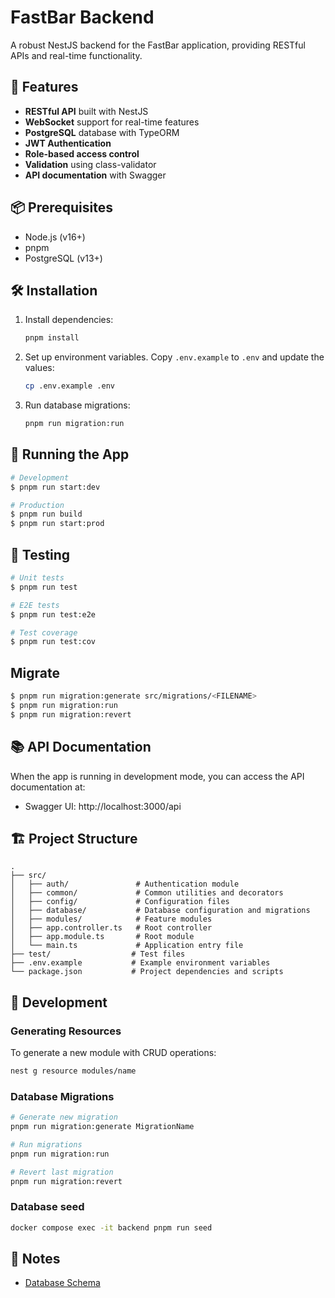 # FastBar Backend

A robust NestJS backend for the FastBar application, providing RESTful APIs and real-time functionality.

## 🚀 Features

- **RESTful API** built with NestJS
- **WebSocket** support for real-time features
- **PostgreSQL** database with TypeORM
- **JWT Authentication**
- **Role-based access control**
- **Validation** using class-validator
- **API documentation** with Swagger

## 📦 Prerequisites

- Node.js (v16+)
- pnpm
- PostgreSQL (v13+)

## 🛠️ Installation

1. Install dependencies:

   ```bash
   pnpm install
   ```

2. Set up environment variables. Copy `.env.example` to `.env` and update the values:

   ```bash
   cp .env.example .env
   ```

3. Run database migrations:
   ```bash
   pnpm run migration:run
   ```

## 🚀 Running the App

```bash
# Development
$ pnpm run start:dev

# Production
$ pnpm run build
$ pnpm run start:prod
```

## 🧪 Testing

```bash
# Unit tests
$ pnpm run test

# E2E tests
$ pnpm run test:e2e

# Test coverage
$ pnpm run test:cov
```

## Migrate

```bash
$ pnpm run migration:generate src/migrations/<FILENAME>
$ pnpm run migration:run
$ pnpm run migration:revert
```

## 📚 API Documentation

When the app is running in development mode, you can access the API documentation at:

- Swagger UI: http://localhost:3000/api

## 🏗️ Project Structure

```
.
├── src/
│   ├── auth/               # Authentication module
│   ├── common/             # Common utilities and decorators
│   ├── config/             # Configuration files
│   ├── database/           # Database configuration and migrations
│   ├── modules/            # Feature modules
│   ├── app.controller.ts   # Root controller
│   ├── app.module.ts       # Root module
│   └── main.ts             # Application entry file
├── test/                  # Test files
├── .env.example           # Example environment variables
└── package.json           # Project dependencies and scripts
```

## 🔧 Development

### Generating Resources

To generate a new module with CRUD operations:

```bash
nest g resource modules/name
```

### Database Migrations

```bash
# Generate new migration
pnpm run migration:generate MigrationName

# Run migrations
pnpm run migration:run

# Revert last migration
pnpm run migration:revert
```

### Database seed

```bash
docker compose exec -it backend pnpm run seed
```

## 📝 Notes

- [Database Schema](./notes/database-schema.md)
